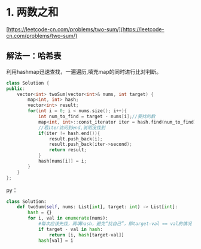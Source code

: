 # 1. 两数之和

[https://leetcode-cn.com/problems/two-sum/](https://leetcode-cn.com/problems/two-sum/)

## 解法一：哈希表

利用hashmap迅速查找，一遍遍历,填充map的同时进行比对判断。

```cpp
class Solution {
public:
    vector<int> twoSum(vector<int>& nums, int target) {
        map<int, int> hash;
        vector<int> result;
        for(int i = 0; i < nums.size(); i++){
            int num_to_find = target - nums[i];//要找的数
            map<int, int>::const_iterator iter = hash.find(num_to_find);
            //若iter访问到end,说明没找到
            if(iter != hash.end()){
                result.push_back(i);
                result.push_back(iter->second);
                return result;
            }
            hash[nums[i]] = i;
        }
    }
};
```

py：

```python
class Solution:
    def twoSum(self, nums: List[int], target: int) -> List[int]:
        hash = {}
        for i, val in enumerate(nums):
            #每次应该先找，再填hash，避免“找自己”，即target-val == val的情况
            if target - val in hash:
                return [i, hash[target-val]]
            hash[val] = i
```

